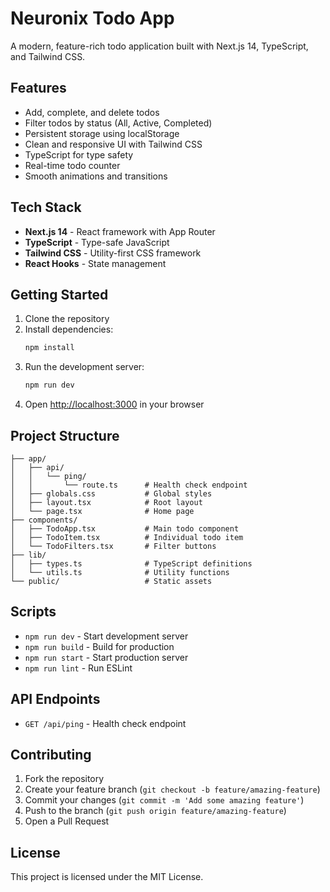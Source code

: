# Neuronix Todo App

A modern, feature-rich todo application built with Next.js 14, TypeScript, and Tailwind CSS.

## Features

- Add, complete, and delete todos
- Filter todos by status (All, Active, Completed)
- Persistent storage using localStorage
- Clean and responsive UI with Tailwind CSS
- TypeScript for type safety
- Real-time todo counter
- Smooth animations and transitions

## Tech Stack

- **Next.js 14** - React framework with App Router
- **TypeScript** - Type-safe JavaScript
- **Tailwind CSS** - Utility-first CSS framework
- **React Hooks** - State management

## Getting Started

1. Clone the repository
2. Install dependencies:
   ```bash
   npm install
   ```
3. Run the development server:
   ```bash
   npm run dev
   ```
4. Open [http://localhost:3000](http://localhost:3000) in your browser

## Project Structure

```
├── app/
│   ├── api/
│   │   └── ping/
│   │       └── route.ts      # Health check endpoint
│   ├── globals.css           # Global styles
│   ├── layout.tsx            # Root layout
│   └── page.tsx              # Home page
├── components/
│   ├── TodoApp.tsx           # Main todo component
│   ├── TodoItem.tsx          # Individual todo item
│   └── TodoFilters.tsx       # Filter buttons
├── lib/
│   ├── types.ts              # TypeScript definitions
│   └── utils.ts              # Utility functions
└── public/                   # Static assets
```

## Scripts

- `npm run dev` - Start development server
- `npm run build` - Build for production
- `npm run start` - Start production server
- `npm run lint` - Run ESLint

## API Endpoints

- `GET /api/ping` - Health check endpoint

## Contributing

1. Fork the repository
2. Create your feature branch (`git checkout -b feature/amazing-feature`)
3. Commit your changes (`git commit -m 'Add some amazing feature'`)
4. Push to the branch (`git push origin feature/amazing-feature`)
5. Open a Pull Request

## License

This project is licensed under the MIT License.

